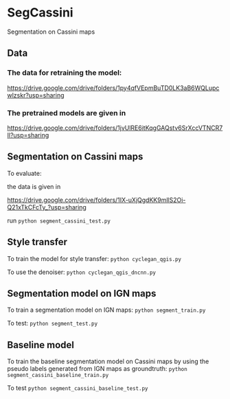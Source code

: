 # SegCassini
Segmentation on Cassini maps

## Data
### The data for retraining the model: 

https://drive.google.com/drive/folders/1py4qfVEpmBuTD0LK3aB6WQLupcwlzskr?usp=sharing

### The pretrained models are given in 

https://drive.google.com/drive/folders/1jvUlRE6itKqgGAQstv6SrXccVTNCR7Il?usp=sharing

## Segmentation on Cassini maps
To evaluate:

the data is given in 

https://drive.google.com/drive/folders/1IX-uXjQgdKK9mllS2Oi-Q21xTkCFcTy_?usp=sharing

run
    ```python segment_cassini_test.py```

## Style transfer
To train the model for style transfer:
    ```python cyclegan_qgis.py```

To use the denoiser:
    ```python cyclegan_qgis_dncnn.py```

## Segmentation model on IGN maps
To train a segmentation model on IGN maps:
    ```python segment_train.py```

To test:
    ```python segment_test.py```

## Baseline model
To train the baseline segmentation model on Cassini maps by using the pseudo labels generated from IGN maps as groundtruth:
    ```python segment_cassini_baseline_train.py```

To test
    ```python segment_cassini_baseline_test.py```



